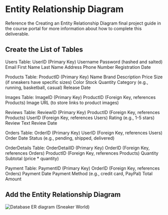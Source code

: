 # Entity Relationship Diagram

Reference the Creating an Entity Relationship Diagram final project guide in the course portal for more information about how to complete this deliverable.

## Create the List of Tables

Users Table:
UserID (Primary Key)
Username
Password (hashed and salted)
Email
First Name
Last Name
Address
Phone Number
Registration Date

Products Table:
ProductID (Primary Key)
Name
Brand
Description
Price
Size (if sneakers have specific sizes)
Color
Stock Quantity
Category (e.g., running, basketball, casual)
Release Date

Images Table:
ImageID (Primary Key)
ProductID (Foreign Key, references Products)
Image URL (to store links to product images)

Reviews Table:
ReviewID (Primary Key)
ProductID (Foreign Key, references Products)
UserID (Foreign Key, references Users)
Rating (e.g., 1-5 stars)
Review Text
Review Date

Orders Table:
OrderID (Primary Key)
UserID (Foreign Key, references Users)
Order Date
Status (e.g., pending, shipped, delivered)

OrderDetails Table:
OrderDetailID (Primary Key)
OrderID (Foreign Key, references Orders)
ProductID (Foreign Key, references Products)
Quantity
Subtotal (price * quantity)

Payment Table:
PaymentID (Primary Key)
OrderID (Foreign Key, references Orders)
Payment Date
Payment Method (e.g., credit card, PayPal)
Total Amount

## Add the Entity Relationship Diagram

![Database ER diagram (Sneaker World)](https://github.com/faizanx168/web103_finalproject/assets/105330878/a62071d4-ec8c-456d-bf64-8efaa14e5e15)
